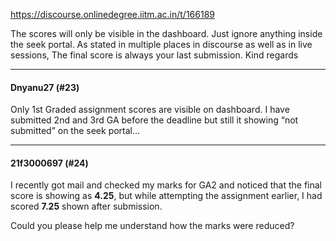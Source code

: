 https://discourse.onlinedegree.iitm.ac.in/t/166189

The scores will only be visible in the dashboard. Just ignore anything inside the seek portal. 
As stated in multiple places in discourse as well as in live sessions, The final score is always your last submission. 
Kind regards
  </blockquote>
</aside>
<hr>

<h4>Dnyanu27 (#23)</h4>
<p>Only 1st Graded assignment scores are visible on dashboard. I have submitted 2nd and 3rd GA before the deadline but still it showing “not submitted” on the seek portal…</p><hr>

<h4>21f3000697 (#24)</h4>
<p>I recently got mail and checked my marks for GA2 and noticed that the final score is showing as <strong>4.25</strong>, but while attempting the assignment earlier, I had scored <strong>7.25</strong> shown after submission.</p>
<p>Could you please help me understand how the marks were reduced?
